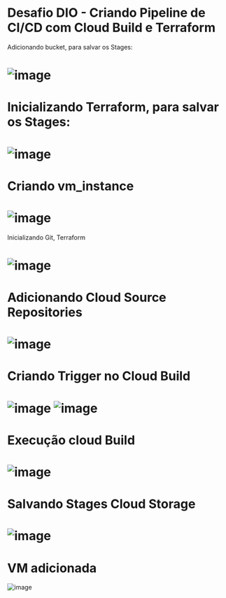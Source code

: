 # Desafio DIO - Criando Pipeline de CI/CD com Cloud Build e Terraform

Adicionando bucket, para salvar os Stages:

![image](https://user-images.githubusercontent.com/70346444/208449126-451c963f-c869-4d32-a99f-4e305737b318.png)
===
Inicializando Terraform, para salvar os Stages:
===
![image](https://user-images.githubusercontent.com/70346444/208450972-11831bd8-cc7b-4ea3-a161-c7f775b78fd3.png)
===
Criando vm_instance
===
![image](https://user-images.githubusercontent.com/70346444/208471794-f9a53223-d20e-4495-9fe4-59bfb6b8e449.png)
===
Inicializando Git, Terraform 

![image](https://user-images.githubusercontent.com/70346444/208461817-01bd9fb9-d3a7-4a2a-90e2-269e63b49964.png)
===
Adicionando Cloud Source Repositories
===
![image](https://user-images.githubusercontent.com/70346444/208462032-6fddeea8-7433-4fd7-9554-3daf95140bb5.png)
===
Criando Trigger no Cloud Build
===
![image](https://user-images.githubusercontent.com/70346444/208463634-18445e7f-04bf-4a14-acd8-a043f52ca361.png)
![image](https://user-images.githubusercontent.com/70346444/208463915-9d35c97d-9692-45f9-82f3-b458eb7329bb.png)
===
Execução cloud Build
===
![image](https://user-images.githubusercontent.com/70346444/208471148-edeee008-3e61-4c46-884c-3fa526de47dc.png)
===
Salvando Stages Cloud Storage
===
![image](https://user-images.githubusercontent.com/70346444/208472622-b1ef7646-fbe5-4427-ae21-9cc5b1262cb1.png)
===
VM adicionada
===
![image](https://user-images.githubusercontent.com/70346444/208472918-9ced0db1-84b7-4de5-820b-7164c5e204d8.png)


